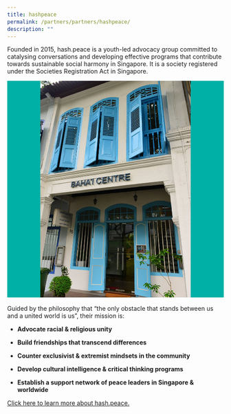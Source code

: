 ```yaml
---
title: hashpeace
permalink: /partners/partners/hashpeace/
description: ""
---
```

Founded in 2015, hash.peace is a youth-led advocacy group committed to catalysing conversations and developing effective programs that contribute towards sustainable social harmony in Singapore. It is a society registered under the Societies Registration Act in Singapore.

![](/images/Places%20of%20Worship/BAHAI_1.jpg)

Guided by the philosophy that “the only obstacle that stands between us and a united world is us”, their mission is:

* **Advocate racial & religious unity** 


* **Build friendships that transcend differences**  

* **Counter exclusivist & extremist mindsets in the community** 

* **Develop cultural intelligence & critical thinking programs** 

* **Establish a support network of peace leaders in Singapore & worldwide** 

[Click here to learn more about hash.peace.](https://www.hashpeace.com/)